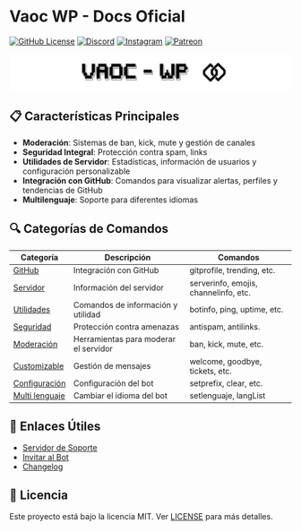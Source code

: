 # Vaoc WP - Docs Oficial

[![GitHub License](https://img.shields.io/badge/Ver_Licencia-333333?style=flat&logo=github&logoColor=white)](https://github.com/rixz-gg/VaocWP-Docs/blob/main/LICENSE)
[![Discord](https://img.shields.io/badge/Discord-5865F2?style=flat&logo=discord&logoColor=white)](https://discord.gg/3wPD6ZckKD)
[![Instagram](https://img.shields.io/badge/Instagram-E4405F?style=flat&logo=instagram&logoColor=white)](https://instagram.com/Vaocwp)
[![Patreon](https://img.shields.io/badge/Patreon-FF424D?style=flat&logo=patreon&logoColor=white)](https://patreon.com/suxs)

![Banner del Bot](/docs/media/images/VaocWP-Wall.jpg)

## 📋 Características Principales

- **Moderación**: Sistemas de ban, kick, mute y gestión de canales
- **Seguridad Integral**: Protección contra spam, links
- **Utilidades de Servidor**: Estadísticas, información de usuarios y configuración personalizable
- **Integración con GitHub**: Comandos para visualizar alertas, perfiles y tendencias de GitHub
- **Multilenguaje**: Soporte para diferentes idiomas

## 🔍 Categorías de Comandos

| Categoría | Descripción | Comandos |
|-----------|-------------|----------|
| [GitHub](docs/commands/github.md) | Integración con GitHub | gitprofile, trending, etc. |
| [Servidor](docs/commands/server.md) | Información del servidor | serverinfo, emojis, channelinfo, etc. |
| [Utilidades](docs/commands/utility.md) | Comandos de información y utilidad | botinfo, ping, uptime, etc. |
| [Seguridad](docs/commands/security.md) | Protección contra amenazas | antispam, antilinks. |
| [Moderación](docs/commands/moderation.md) | Herramientas para moderar el servidor | ban, kick, mute, etc. |
| [Customizable](docs/commands/Customizable.md) | Gestión de mensajes | welcome, goodbye, tickets, etc. |
| [Configuración](docs/commands/config.md) | Configuración del bot | setprefix, clear, etc. |
| [Multi lenguaje](docs/commands/language.md) | Cambiar el idioma del bot | setlenguaje, langList |

## 🔗 Enlaces Útiles

- [Servidor de Soporte](https://discord.gg/3wPD6ZckKD)
- [Invitar al Bot](https://discord.com/oauth2/authorize?client_id=1302364502934818886&permissions=8&integration_type=0&scope=bot+applications.commands)
- [Changelog](CHANGELOG.md)

## 📜 Licencia

Este proyecto está bajo la licencia MIT. Ver [LICENSE](LICENSE) para más detalles.
